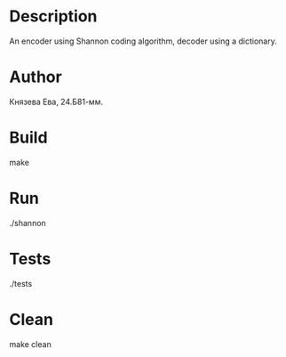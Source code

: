 # Description
An encoder using Shannon coding algorithm, decoder using a dictionary.

# Author
Князева Ева, 24.Б81-мм.

# Build
make

# Run
./shannon

# Tests
./tests

# Clean
make clean
